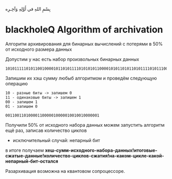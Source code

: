 بِسْمِ اللهِ في أَوَّلِهِ وَآخِـرِه‎
# blackholeQ Algorithm of archivation
Алгоритм архивирования для бинарных вычислений с потерями в 50% от исходного размера данных


Допустим у нас есть набор произвольных бинарных данных

```
1010111110101100100001011010111101010101100001010110101101011110101110010101010111
```

Запишим их хэш сумму любыб алгоритмом
и проведём следующую операцию

```
10 - разные биты -> запишем 0
11 - одинаковые биты -> запишем 1
00 - запишем 1
01 - запишем 0
```

```
00110011010000110000010000010010010000001
```

Получили 50% от исходного набора данных
можем запустить алгоритм ещё раз, записав количество циклов

* исключительный случай: непарный бит

в итоге получаем 
**хеш-сумм-исходного-набора-данных!итоговые-сжатые-данные!количество-циклов-сжатия!на-каком-цикле-какой-непарный-бит-остался**

Разархивация возможна на квантовом сопроцессоре.

